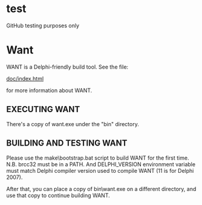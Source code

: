 # test
GitHub testing purposes only

# Want
WANT is a Delphi-friendly build tool. See the file:

  [doc/index.html](doc/index.html)

for more information about WANT.

## EXECUTING WANT

There's a copy of want.exe under the "bin" directory.

## BUILDING AND TESTING WANT

Please use the make\bootstrap.bat script to build WANT for the first time.
N.B. brcc32 must be in a PATH. And DELPHI_VERSION environment variable must
match Delphi compiler version used to compile WANT (11 is for Delphi 2007).

After that, you can place a copy of bin\want.exe on a different directory, and
use that copy to continue building WANT.
